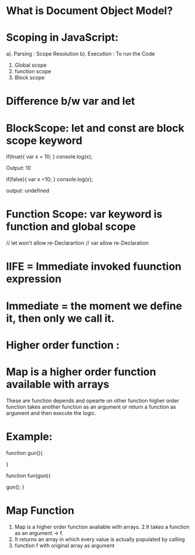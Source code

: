 # What is Document Object Model?

# Scoping in JavaScript:

a). Parsing : Scope Resolution
b). Execution : To run the Code

1. Global scope
2. function scope
3. Block scope

# Difference b/w var and let

# BlockScope: let and const are block scope keyword

if(true){
var x = 10;
}
console.log(x);

Output: 10

if(false){
var x =10;
}
console.log(x);

output: undefined

# Function Scope: var keyword is function and global scope

// let won't allow re-Declarartion
// var allow re-Declaration

# IIFE = Immediate invoked fuunction expression

# Immediate = the moment we define it, then only we call it.

# Higher order function :

# Map is a higher order function available with arrays

These are function depends and opearte on other function
higher order function takes another function as an argument or return a function as argument and then execute the logic.

# Example:

function gun(){

<!-- some logic -->

}

<!-- This is higher order function -->

function fun(gun){

<!-- some logic -->

gun();
}

# Map Function

1. Map is a higher order function avaliable with arrays.
   2.It takes a function as an argument -> f.
2. It returns an array in which every value is actually populated by calling
3. function f with original array as argument


